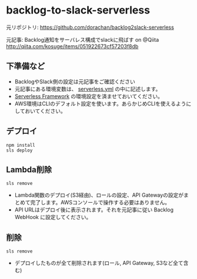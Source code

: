 # backlog-to-slack-serverless

元リポジトリ: https://github.com/dorachan/backlog2slack-serverless

元記事: Backlog通知をサーバレス構成でslackに飛ばす on @Qiita
http://qiita.com/kosuge/items/051922673cf57203f8db

## 下準備など

* BacklogやSlack側の設定は元記事をご確認ください
* 元記事にある環境変数は、 [serverless.yml](serverless.yml#L17) の中に記述します。
* [Serverless Framework](https://serverless.com/framework/) の環境設定を済ませておいてください。
* AWS環境はCLIのデフォルト設定を使います。あらかじめCLIを使えるようにしておいてください。

## デプロイ

```
npm install
sls deploy
```

## Lambda削除

```
sls remove
```

* Lambda関数のデプロイ(S3経由)、ロールの設定、API Gatewayの設定がまとめて完了します。AWSコンソールで操作する必要はありません。
* API URLはデプロイ後に表示されます。それを元記事に従い Backlog WebHook に設定してください。

## 削除

`sls remove`

* デプロイしたものが全て削除されます(ロール, API Gateway, S3など全て含む)
